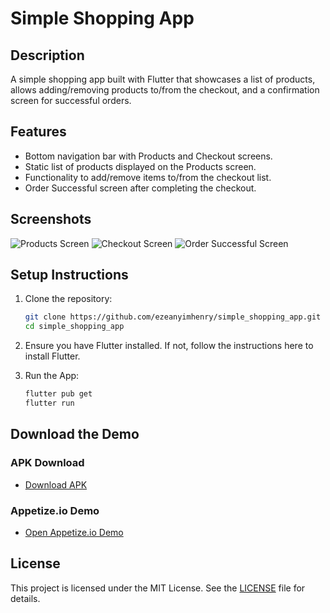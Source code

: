# Simple Shopping App

## Description
A simple shopping app built with Flutter that showcases a list of products, allows adding/removing products to/from the checkout, and a confirmation screen for successful orders.

## Features
- Bottom navigation bar with Products and Checkout screens.
- Static list of products displayed on the Products screen.
- Functionality to add/remove items to/from the checkout list.
- Order Successful screen after completing the checkout.

## Screenshots
![Products Screen](assets/screenshots/product.png)
![Checkout Screen](assets/screenshots/checkout.png)
![Order Successful Screen](assets/screenshots/order.png)

## Setup Instructions
1. Clone the repository:
   ```bash
   git clone https://github.com/ezeanyimhenry/simple_shopping_app.git
   cd simple_shopping_app

2. Ensure you have Flutter installed. If not, follow the instructions here to install Flutter.

1. Run the App:
   ```bash
   flutter pub get
   flutter run

## Download the Demo

### APK Download
- [Download APK](https://drive.google.com/your-apk-file-link)

### Appetize.io Demo
- [Open Appetize.io Demo](https://appetize.io/your-appetize-url)

## License

This project is licensed under the MIT License. See the [LICENSE](LICENSE) file for details.
